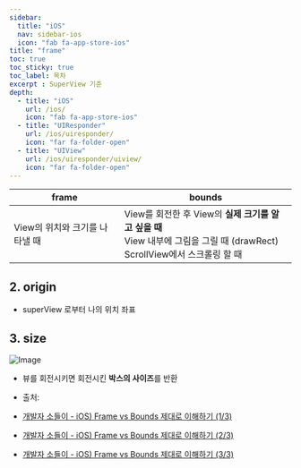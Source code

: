 ```yaml
---
sidebar:
  title: "iOS"
  nav: sidebar-ios
  icon: "fab fa-app-store-ios"
title: "frame"
toc: true
toc_sticky: true
toc_label: 목차
excerpt : SuperView 기준
depth: 
  - title: "iOS"
    url: /ios/
    icon: "fab fa-app-store-ios"
  - title: "UIResponder"
    url: /ios/uiresponder/
    icon: "far fa-folder-open"
  - title: "UIView"
    url: /ios/uiresponder/uiview/
    icon: "far fa-folder-open"
---
```

| frame     | bounds     |
|---    |---    |
| View의 위치와 크기를 나타낼 때     | View를 회전한 후 View의 **실제 크기를 알고 싶을 때**<br>View 내부에 그림을 그릴 때 (drawRect)<br>ScrollView에서 스크롤링 할 때     |

## 2. origin
- superView 로부터 나의 위치 좌표

## 3. size
![Image](https://img1.daumcdn.net/thumb/R1280x0/?scode=mtistory2&fname=https%3A%2F%2Fblog.kakaocdn.net%2Fdn%2FPPEBm%2FbtqLXSQVU2L%2F8eapc4lmWdKVqCsTnQI1E0%2Fimg.png)

- 뷰를 회전시키면 회전시킨 **박스의 사이즈**를 반환

- 출처: 
- [개발자 소들이 - iOS) Frame vs Bounds 제대로 이해하기 (1/3)](https://babbab2.tistory.com/44)
- [개발자 소들이 - iOS) Frame vs Bounds 제대로 이해하기 (2/3)](https://babbab2.tistory.com/45)
- [개발자 소들이 - iOS) Frame vs Bounds 제대로 이해하기 (3/3)](https://babbab2.tistory.com/46)
